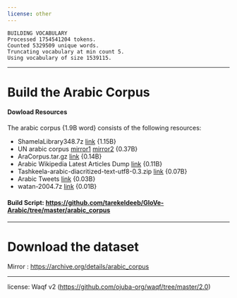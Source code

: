 ```yaml
---
license: other
---
```

```
BUILDING VOCABULARY
Processed 1754541204 tokens.
Counted 5329509 unique words.
Truncating vocabulary at min count 5.
Using vocabulary of size 1539115.
```
---
# Build the Arabic Corpus
#### Dowload Resources
The arabic corpus {1.9B word} consists of the following resources:
 - ShamelaLibrary348.7z [link](https://www.quran.tv/ketab/ShamelaLibrary348.7z) {1.15B}
 - UN arabic corpus [mirror1](http://lotus.kuee.kyoto-u.ac.jp/~raj/rajwindroot/corpora_downloads/UN_CORPUS/UNv1.0.6way.ar.txt) [mirror2](http://corpus.leeds.ac.uk/bogdan/resources/UN-corpus/6way/UNv1.0.6way.ar.txt) {0.37B}
 - AraCorpus.tar.gz [link](http://aracorpus.e3rab.com/argistestsrv.nmsu.edu/AraCorpus.tar.gz) {0.14B}
 - Arabic Wikipedia Latest Articles Dump [link](https://dumps.wikimedia.org/arwiki/latest/arwiki-latest-pages-articles.xml.bz2) {0.11B}
 - Tashkeela-arabic-diacritized-text-utf8-0.3.zip [link](https://netix.dl.sourceforge.net/project/tashkeela/) {0.07B}
 - Arabic Tweets [link](https://github.com/bakrianoo/Datasets) {0.03B}
 - watan-2004.7z [link](https://netix.dl.sourceforge.net/project/arabiccorpus/watan-2004corpus/watan-2004.7z) {0.01B}
#### Build Script: https://github.com/tarekeldeeb/GloVe-Arabic/tree/master/arabic_corpus

---
# Download the dataset
Mirror : https://archive.org/details/arabic_corpus

---
license: Waqf v2 (https://github.com/ojuba-org/waqf/tree/master/2.0)